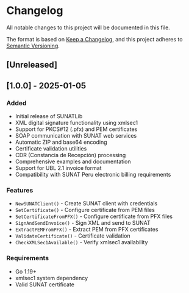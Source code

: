 # Changelog

All notable changes to this project will be documented in this file.

The format is based on [Keep a Changelog](https://keepachangelog.com/en/1.0.0/),
and this project adheres to [Semantic Versioning](https://semver.org/spec/v2.0.0.html).

## [Unreleased]

## [1.0.0] - 2025-01-05

### Added
- Initial release of SUNATLib
- XML digital signature functionality using xmlsec1
- Support for PKCS#12 (.pfx) and PEM certificates
- SOAP communication with SUNAT web services
- Automatic ZIP and base64 encoding
- Certificate validation utilities
- CDR (Constancia de Recepción) processing
- Comprehensive examples and documentation
- Support for UBL 2.1 invoice format
- Compatibility with SUNAT Peru electronic billing requirements

### Features
- `NewSUNATClient()` - Create SUNAT client with credentials
- `SetCertificate()` - Configure certificate from PEM files
- `SetCertificateFromPFX()` - Configure certificate from PFX files
- `SignAndSendInvoice()` - Sign XML and send to SUNAT
- `ExtractPEMFromPFX()` - Extract PEM from PFX certificates
- `ValidateCertificate()` - Certificate validation
- `CheckXMLSec1Available()` - Verify xmlsec1 availability

### Requirements
- Go 1.19+
- xmlsec1 system dependency
- Valid SUNAT certificate